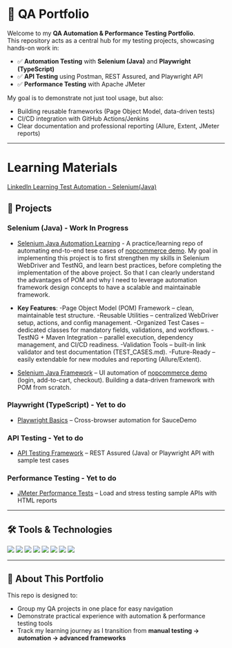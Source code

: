 # 🧪 QA Portfolio

Welcome to my **QA Automation & Performance Testing Portfolio**.  
This repository acts as a central hub for my testing projects, showcasing hands-on work in:

- ✅ **Automation Testing** with **Selenium (Java)** and **Playwright (TypeScript)**  
- ✅ **API Testing** using Postman, REST Assured, and Playwright API  
- ✅ **Performance Testing** with Apache JMeter  

My goal is to demonstrate not just tool usage, but also:
- Building reusable frameworks (Page Object Model, data-driven tests)  
- CI/CD integration with GitHub Actions/Jenkins  
- Clear documentation and professional reporting (Allure, Extent, JMeter reports)  

---
#  Learning Materials
[LinkedIn Learning Test Automation - Selenium(Java)](https://github.com/kalharijay7/test-automation-with-selenium-webdriver-for-java-2124033)

## 🔹 Projects

### Selenium (Java) - Work In Progress
- [Selenium Java Automation Learning](https://github.com/kalharijay7/nopcommerce-test-automation.git) - A practice/learning repo of automating end-to-end tese cases of [nopcommerce demo](https://demo.nopcommerce.com/). My goal in implementing this project is to first strengthen my skills in Selenium WebDriver and TestNG, and learn best practices, before completing the implementation of the above project. So that I can clearly understand the advantages of POM and why I need to leverage automation framework design concepts to have a scalable and maintainable framework.
- **Key Features**:
-Page Object Model (POM) Framework – clean, maintainable test structure.
-Reusable Utilities – centralized WebDriver setup, actions, and config management.
-Organized Test Cases – dedicated classes for mandatory fields, validations, and workflows.
-TestNG + Maven Integration – parallel execution, dependency management, and CI/CD readiness.
-Validation Tools – built-in link validator and test documentation (TEST_CASES.md).
-Future-Ready – easily extendable for new modules and reporting (Allure/Extent).

- [Selenium Java Framework](https://github.com/kalharijay7/nopcommerce-selenium-framework) – UI automation of [nopcommerce demo](https://demo.nopcommerce.com/) (login, add-to-cart, checkout). Building a data-driven framework with POM from scratch.

### Playwright (TypeScript) - Yet to do
- [Playwright Basics](#) – Cross-browser automation for SauceDemo  

### API Testing - Yet to do
- [API Testing Framework](#) – REST Assured (Java) or Playwright API with sample test cases  

### Performance Testing - Yet to do
- [JMeter Performance Tests](#) – Load and stress testing sample APIs with HTML reports  

---

## 🛠️ Tools & Technologies

<p align="left">
  <img src="https://img.shields.io/badge/Java-ED8B00?style=for-the-badge&logo=java&logoColor=white" />
  <img src="https://img.shields.io/badge/Selenium-43B02A?style=for-the-badge&logo=selenium&logoColor=white" />
  <img src="https://img.shields.io/badge/Playwright-2EAD33?style=for-the-badge&logo=playwright&logoColor=white" />
  <img src="https://img.shields.io/badge/TypeScript-007ACC?style=for-the-badge&logo=typescript&logoColor=white" />
  <img src="https://img.shields.io/badge/TestNG-FF6F00?style=for-the-badge&logoColor=white" />
  <img src="https://img.shields.io/badge/JMeter-D22128?style=for-the-badge&logo=apachejmeter&logoColor=white" />
  <img src="https://img.shields.io/badge/Postman-FF6C37?style=for-the-badge&logo=postman&logoColor=white" />
  <img src="https://img.shields.io/badge/GitHub_Actions-2088FF?style=for-the-badge&logo=github-actions&logoColor=white" />
</p>

---

## 📌 About This Portfolio
This repo is designed to:
- Group my QA projects in one place for easy navigation  
- Demonstrate practical experience with automation & performance testing tools  
- Track my learning journey as I transition from **manual testing → automation → advanced frameworks**  

